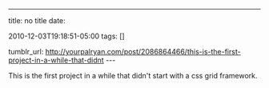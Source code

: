 ---
title: no title
date:

 2010-12-03T19:18:51-05:00 
tags:  []

tumblr_url:
http://yourpalryan.com/post/2086864466/this-is-the-first-project-in-a-while-that-didnt
\-\--

This is the first project in a while that didn't start with a css grid
framework.
